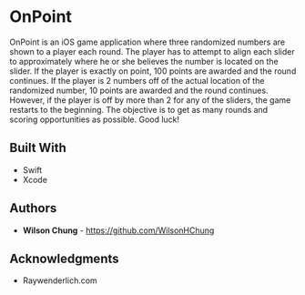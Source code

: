 # OnPoint

OnPoint is an iOS game application where three randomized numbers are shown to a player each round. The player has to attempt to align each slider to approximately where he or she believes the number is located on the slider. If the player is exactly on point, 100 points are awarded and the round continues. If the player is 2 numbers off of the actual location of the randomized number, 10 points are awarded and the round continues. However, if the player is off by more than 2 for any of the sliders, the game restarts to the beginning. The objective is to get as many rounds and scoring opportunities as possible. Good luck!

## Built With

* Swift
* Xcode

## Authors

* **Wilson Chung** - https://github.com/WilsonHChung


## Acknowledgments

* Raywenderlich.com
